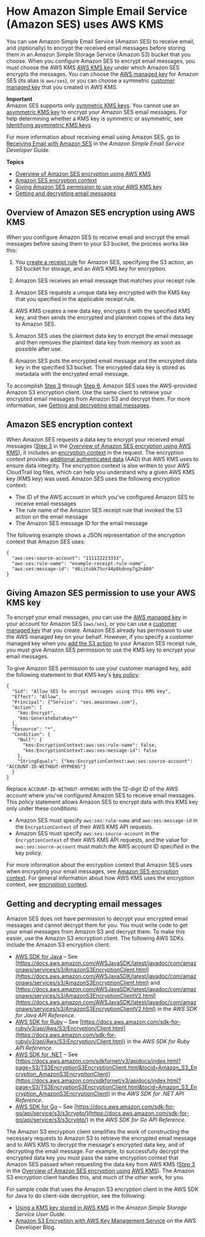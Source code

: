# How Amazon Simple Email Service \(Amazon SES\) uses AWS KMS<a name="services-ses"></a>

You can use Amazon Simple Email Service \(Amazon SES\) to receive email, and \(optionally\) to encrypt the received email messages before storing them in an Amazon Simple Storage Service \(Amazon S3\) bucket that you choose\. When you configure Amazon SES to encrypt email messages, you must choose the AWS KMS [AWS KMS key](concepts.md#kms_keys) under which Amazon SES encrypts the messages\. You can choose the [AWS managed key](concepts.md#aws-managed-cmk) for Amazon SES \(its alias is `aws/ses`\), or you can choose a symmetric [customer managed key](concepts.md#customer-cmk) that you created in AWS KMS\.

**Important**  
Amazon SES supports only [symmetric KMS keys](concepts.md#symmetric-cmks)\. You cannot use an [asymmetric KMS key](symmetric-asymmetric.md#asymmetric-cmks) to encrypt your Amazon SES email messages\. For help determining whether a KMS key is symmetric or asymmetric, see [Identifying asymmetric KMS keys](find-symm-asymm.md)\.

For more information about receiving email using Amazon SES, go to [Receiving Email with Amazon SES](https://docs.aws.amazon.com/ses/latest/DeveloperGuide/receiving-email.html) in the *Amazon Simple Email Service Developer Guide*\.

**Topics**
+ [Overview of Amazon SES encryption using AWS KMS](#services-ses-overview)
+ [Amazon SES encryption context](#services-ses-encryptioncontext)
+ [Giving Amazon SES permission to use your AWS KMS key](#services-ses-permissions)
+ [Getting and decrypting email messages](#services-ses-decrypt)

## Overview of Amazon SES encryption using AWS KMS<a name="services-ses-overview"></a>

When you configure Amazon SES to receive email and encrypt the email messages before saving them to your S3 bucket, the process works like this:

1. You [create a receipt rule](https://docs.aws.amazon.com/ses/latest/DeveloperGuide/receiving-email-receipt-rules.html) for Amazon SES, specifying the S3 action, an S3 bucket for storage, and an AWS KMS key for encryption\.

1. Amazon SES receives an email message that matches your receipt rule\.

1. <a name="SES-requests-data-key"></a>Amazon SES requests a unique data key encrypted with the KMS key that you specified in the applicable receipt rule\.

1. AWS KMS creates a new data key, encrypts it with the specified KMS key, and then sends the encrypted and plaintext copies of the data key to Amazon SES\.

1. Amazon SES uses the plaintext data key to encrypt the email message and then removes the plaintext data key from memory as soon as possible after use\.

1. <a name="SES-puts-message-in-bucket"></a>Amazon SES puts the encrypted email message and the encrypted data key in the specified S3 bucket\. The encrypted data key is stored as metadata with the encrypted email message\.

To accomplish [Step 3](#SES-requests-data-key) through [Step 6](#SES-puts-message-in-bucket), Amazon SES uses the AWS–provided Amazon S3 encryption client\. Use the same client to retrieve your encrypted email messages from Amazon S3 and decrypt them\. For more information, see [Getting and decrypting email messages](#services-ses-decrypt)\.

## Amazon SES encryption context<a name="services-ses-encryptioncontext"></a>

When Amazon SES requests a data key to encrypt your received email messages \([Step 3](#SES-requests-data-key) in the [Overview of Amazon SES encryption using AWS KMS](#services-ses-overview)\), it includes an [encryption context](concepts.md#encrypt_context) in the request\. The encryption context provides [additional authenticated data](https://docs.aws.amazon.com/crypto/latest/userguide/cryptography-concepts.html#term-aad) \(AAD\) that AWS KMS uses to ensure data integrity\. The encryption context is also written to your AWS CloudTrail log files, which can help you understand why a given AWS KMS key \(KMS key\) was used\. Amazon SES uses the following encryption context:
+ The ID of the AWS account in which you've configured Amazon SES to receive email messages
+ The rule name of the Amazon SES receipt rule that invoked the S3 action on the email message
+ The Amazon SES message ID for the email message

The following example shows a JSON representation of the encryption context that Amazon SES uses:

```
{
  "aws:ses:source-account": "111122223333",
  "aws:ses:rule-name": "example-receipt-rule-name",
  "aws:ses:message-id": "d6iitobk75ur44p8kdnnp7g2n800"
}
```

## Giving Amazon SES permission to use your AWS KMS key<a name="services-ses-permissions"></a>

To encrypt your email messages, you can use the [AWS managed key](concepts.md#aws-managed-cmk) in your account for Amazon SES \(`aws/ses`\), or you can use a [customer managed key](concepts.md#customer-cmk) that you create\. Amazon SES already has permission to use the AWS managed key on your behalf\. However, if you specify a customer managed key when you [add the S3 action](https://docs.aws.amazon.com/ses/latest/DeveloperGuide/receiving-email-action-s3.html) to your Amazon SES receipt rule, you must give Amazon SES permission to use the KMS key to encrypt your email messages\. 

To give Amazon SES permission to use your customer managed key, add the following statement to that KMS key's [key policy](key-policies.md):

```
{
  "Sid": "Allow SES to encrypt messages using this KMS key",
  "Effect": "Allow",
  "Principal": {"Service": "ses.amazonaws.com"},
  "Action": [
    "kms:Encrypt",
    "kms:GenerateDataKey*"
  ],
  "Resource": "*",
  "Condition": {
    "Null": {
      "kms:EncryptionContext:aws:ses:rule-name": false,
      "kms:EncryptionContext:aws:ses:message-id": false
    },
    "StringEquals": {"kms:EncryptionContext:aws:ses:source-account": "ACCOUNT-ID-WITHOUT-HYPHENS"}
  }
}
```

Replace `ACCOUNT-ID-WITHOUT-HYPHENS` with the 12\-digit ID of the AWS account where you've configured Amazon SES to receive email messages\. This policy statement allows Amazon SES to encrypt data with this KMS key only under these conditions:
+ Amazon SES must specify `aws:ses:rule-name` and `aws:ses:message-id` in the `EncryptionContext` of their AWS KMS API requests\.
+ Amazon SES must specify `aws:ses:source-account` in the `EncryptionContext` of their AWS KMS API requests, and the value for `aws:ses:source-account` must match the AWS account ID specified in the key policy\.

For more information about the encryption context that Amazon SES uses when encrypting your email messages, see [Amazon SES encryption context](#services-ses-encryptioncontext)\. For general information about how AWS KMS uses the encryption context, see [encryption context](concepts.md#encrypt_context)\.

## Getting and decrypting email messages<a name="services-ses-decrypt"></a>

Amazon SES does not have permission to decrypt your encrypted email messages and cannot decrypt them for you\. You must write code to get your email messages from Amazon S3 and decrypt them\. To make this easier, use the Amazon S3 encryption client\. The following AWS SDKs include the Amazon S3 encryption client:
+ [AWS SDK for Java](https://aws.amazon.com/sdk-for-java/) – See [https://docs.aws.amazon.com/AWSJavaSDK/latest/javadoc/com/amazonaws/services/s3/AmazonS3EncryptionClient.html](https://docs.aws.amazon.com/AWSJavaSDK/latest/javadoc/com/amazonaws/services/s3/AmazonS3EncryptionClient.html) and [https://docs.aws.amazon.com/AWSJavaSDK/latest/javadoc/com/amazonaws/services/s3/AmazonS3EncryptionClientV2.html](https://docs.aws.amazon.com/AWSJavaSDK/latest/javadoc/com/amazonaws/services/s3/AmazonS3EncryptionClientV2.html) in the *AWS SDK for Java API Reference*\.
+ [AWS SDK for Ruby](https://aws.amazon.com/sdk-for-ruby/) – See [https://docs.aws.amazon.com/sdk-for-ruby/v3/api/Aws/S3/Encryption/Client.html](https://docs.aws.amazon.com/sdk-for-ruby/v3/api/Aws/S3/Encryption/Client.html) in the *AWS SDK for Ruby API Reference*\.
+ [AWS SDK for \.NET](https://aws.amazon.com/sdk-for-net/) – See [https://docs.aws.amazon.com/sdkfornet/v3/apidocs/index.html?page=S3/TS3EncryptionS3EncryptionClient.html&tocid=Amazon_S3_Encryption_AmazonS3EncryptionClient](https://docs.aws.amazon.com/sdkfornet/v3/apidocs/index.html?page=S3/TS3EncryptionS3EncryptionClient.html&tocid=Amazon_S3_Encryption_AmazonS3EncryptionClient) in the *AWS SDK for \.NET API Reference*\.
+ [AWS SDK for Go](https://aws.amazon.com/sdk-for-go/) – See [https://docs.aws.amazon.com/sdk-for-go/api/service/s3/s3crypto/](https://docs.aws.amazon.com/sdk-for-go/api/service/s3/s3crypto/) in the *AWS SDK for Go API Reference*\.

The Amazon S3 encryption client simplifies the work of constructing the necessary requests to Amazon S3 to retrieve the encrypted email message and to AWS KMS to decrypt the message's encrypted data key, and of decrypting the email message\. For example, to successfully decrypt the encrypted data key you must pass the same encryption context that Amazon SES passed when requesting the data key from AWS KMS \([Step 3](#SES-requests-data-key) in the [Overview of Amazon SES encryption using AWS KMS](#services-ses-overview)\)\. The Amazon S3 encryption client handles this, and much of the other work, for you\.

For sample code that uses the Amazon S3 encryption client in the AWS SDK for Java to do client\-side decryption, see the following:
+ [Using a KMS key stored in AWS KMS](https://docs.aws.amazon.com/AmazonS3/latest/dev/UsingClientSideEncryption.html#client-side-encryption-kms-managed-master-key-intro) in the *Amazon Simple Storage Service User Guide*\.
+ [Amazon S3 Encryption with AWS Key Management Service](https://aws.amazon.com/blogs/developer/amazon-s3-encryption-with-aws-key-management-service/) on the AWS Developer Blog\.
